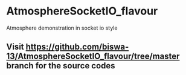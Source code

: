 # AtmosphereSocketIO_flavour
Atmosphere demonstration in socket io style

## Visit https://github.com/biswa-13/AtmosphereSocketIO_flavour/tree/master branch for the source codes
